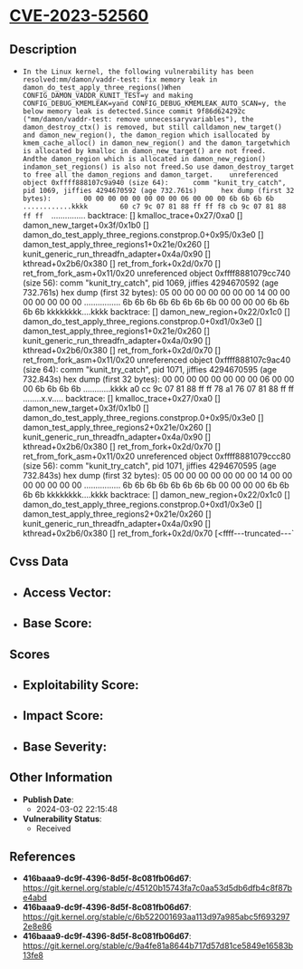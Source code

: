 
# [CVE-2023-52560](https://cve.mitre.org/cgi-bin/cvename.cgi?name=CVE-2023-52560)

## Description

- `In the Linux kernel, the following vulnerability has been resolved:mm/damon/vaddr-test: fix memory leak in damon_do_test_apply_three_regions()When CONFIG_DAMON_VADDR_KUNIT_TEST=y and making CONFIG_DEBUG_KMEMLEAK=yand CONFIG_DEBUG_KMEMLEAK_AUTO_SCAN=y, the below memory leak is detected.Since commit 9f86d624292c ("mm/damon/vaddr-test: remove unnecessaryvariables"), the damon_destroy_ctx() is removed, but still calldamon_new_target() and damon_new_region(), the damon_region which isallocated by kmem_cache_alloc() in damon_new_region() and the damon_targetwhich is allocated by kmalloc in damon_new_target() are not freed.  Andthe damon_region which is allocated in damon_new_region() indamon_set_regions() is also not freed.So use damon_destroy_target to free all the damon_regions and damon_target.    unreferenced object 0xffff888107c9a940 (size 64):      comm "kunit_try_catch", pid 1069, jiffies 4294670592 (age 732.761s)      hex dump (first 32 bytes):        00 00 00 00 00 00 00 00 06 00 00 00 6b 6b 6b 6b  ............kkkk        60 c7 9c 07 81 88 ff ff f8 cb 9c 07 81 88 ff ff  `...............      backtrace:        [<ffffffff817e0167>] kmalloc_trace+0x27/0xa0        [<ffffffff819c11cf>] damon_new_target+0x3f/0x1b0        [<ffffffff819c7d55>] damon_do_test_apply_three_regions.constprop.0+0x95/0x3e0        [<ffffffff819c82be>] damon_test_apply_three_regions1+0x21e/0x260        [<ffffffff829fce6a>] kunit_generic_run_threadfn_adapter+0x4a/0x90        [<ffffffff81237cf6>] kthread+0x2b6/0x380        [<ffffffff81097add>] ret_from_fork+0x2d/0x70        [<ffffffff81003791>] ret_from_fork_asm+0x11/0x20    unreferenced object 0xffff8881079cc740 (size 56):      comm "kunit_try_catch", pid 1069, jiffies 4294670592 (age 732.761s)      hex dump (first 32 bytes):        05 00 00 00 00 00 00 00 14 00 00 00 00 00 00 00  ................        6b 6b 6b 6b 6b 6b 6b 6b 00 00 00 00 6b 6b 6b 6b  kkkkkkkk....kkkk      backtrace:        [<ffffffff819bc492>] damon_new_region+0x22/0x1c0        [<ffffffff819c7d91>] damon_do_test_apply_three_regions.constprop.0+0xd1/0x3e0        [<ffffffff819c82be>] damon_test_apply_three_regions1+0x21e/0x260        [<ffffffff829fce6a>] kunit_generic_run_threadfn_adapter+0x4a/0x90        [<ffffffff81237cf6>] kthread+0x2b6/0x380        [<ffffffff81097add>] ret_from_fork+0x2d/0x70        [<ffffffff81003791>] ret_from_fork_asm+0x11/0x20    unreferenced object 0xffff888107c9ac40 (size 64):      comm "kunit_try_catch", pid 1071, jiffies 4294670595 (age 732.843s)      hex dump (first 32 bytes):        00 00 00 00 00 00 00 00 06 00 00 00 6b 6b 6b 6b  ............kkkk        a0 cc 9c 07 81 88 ff ff 78 a1 76 07 81 88 ff ff  ........x.v.....      backtrace:        [<ffffffff817e0167>] kmalloc_trace+0x27/0xa0        [<ffffffff819c11cf>] damon_new_target+0x3f/0x1b0        [<ffffffff819c7d55>] damon_do_test_apply_three_regions.constprop.0+0x95/0x3e0        [<ffffffff819c851e>] damon_test_apply_three_regions2+0x21e/0x260        [<ffffffff829fce6a>] kunit_generic_run_threadfn_adapter+0x4a/0x90        [<ffffffff81237cf6>] kthread+0x2b6/0x380        [<ffffffff81097add>] ret_from_fork+0x2d/0x70        [<ffffffff81003791>] ret_from_fork_asm+0x11/0x20    unreferenced object 0xffff8881079ccc80 (size 56):      comm "kunit_try_catch", pid 1071, jiffies 4294670595 (age 732.843s)      hex dump (first 32 bytes):        05 00 00 00 00 00 00 00 14 00 00 00 00 00 00 00  ................        6b 6b 6b 6b 6b 6b 6b 6b 00 00 00 00 6b 6b 6b 6b  kkkkkkkk....kkkk      backtrace:        [<ffffffff819bc492>] damon_new_region+0x22/0x1c0        [<ffffffff819c7d91>] damon_do_test_apply_three_regions.constprop.0+0xd1/0x3e0        [<ffffffff819c851e>] damon_test_apply_three_regions2+0x21e/0x260        [<ffffffff829fce6a>] kunit_generic_run_threadfn_adapter+0x4a/0x90        [<ffffffff81237cf6>] kthread+0x2b6/0x380        [<ffffffff81097add>] ret_from_fork+0x2d/0x70        [<ffff---truncated---`

## Cvss Data

- **Access Vector**:
  - 
- **Base Score**:
  - 

## Scores

- **Exploitability Score**:
  - 
- **Impact Score**:
  - 
- **Base Severity**:
  - 

## Other Information

- **Publish Date**:
  - 2024-03-02 22:15:48
- **Vulnerability Status**:
  - Received

## References

- **416baaa9-dc9f-4396-8d5f-8c081fb06d67**: https://git.kernel.org/stable/c/45120b15743fa7c0aa53d5db6dfb4c8f87be4abd
- **416baaa9-dc9f-4396-8d5f-8c081fb06d67**: https://git.kernel.org/stable/c/6b522001693aa113d97a985abc5f6932972e8e86
- **416baaa9-dc9f-4396-8d5f-8c081fb06d67**: https://git.kernel.org/stable/c/9a4fe81a8644b717d57d81ce5849e16583b13fe8
